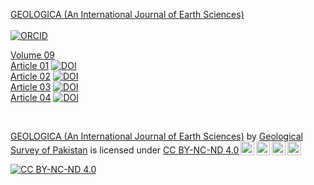 <!DOCTYPE html>
<html>
<head>
	<meta charset="utf-8">
	<meta http-equiv="X-UA-Compatible" content="IE=edge">

	
</head>
<body>
	<p><a href="https://geologica.gov.pk/">GEOLOGICA (An International Journal of Earth Sciences)</a><br><br><a href="https://orcid.org/0009-0009-9318-0541"><img src="https://img.shields.io/badge/ORCID-0009--0009--9318--0541-green?labelColor=grey" alt="ORCID"></a>


	
<a href="https://geologica.gov.pk/volume9/">Volume 09</a><br>
<a href="https://geologica.gov.pk/volume9/25/07/2024/geological-exploration-and-genetic-modelling-of-jol-khand-iron-ore-baluchistan-pakistan/2676/">Article 01</a>
<a href="https://zenodo.org/doi/10.5281/zenodo.11189406"><img src="https://img.shields.io/badge/DOI-10.5281%2Fzenodo.11189406-blue?labelColor=green" alt="DOI"></a>
<br>
<a href="https://geologica.gov.pk/volume9/25/07/2024/integrated-geophysical-exploration-on-aeromagnetic-anomaly-18-for-iron-and-copper-exploration-in-the-chagai-volcano-magmatic-arc-sw-pakistan/2674/">Article 02</a>
<a href="https://zenodo.org/doi/10.5281/zenodo.11190558"><img src="https://img.shields.io/badge/DOI-10.5281%2Fzenodo.11190558-blue?labelColor=green" alt="DOI"></a>
<br>
<a href="https://geologica.gov.pk/volume9/25/07/2024/geophysical-and-geological-exploration-of-the-siah-diq-porphyry-cu-au-prospect-the-largest-discovery-in-the-chagai-volcano-magmatic-arc-sw-pakistan/2672/">Article 03</a>
<a href="https://zenodo.org/doi/10.5281/zenodo.11190697"><img src="https://img.shields.io/badge/DOI-10.5281%2Fzenodo.11190697-blue?labelColor=green" alt="DOI"></a>
<br>
<a href="https://geologica.gov.pk/volume9/25/07/2024/petrography-and-engineering-behavior-of-gabbro-norites-a-case-study-from-dasu-dam-site-northern-pakistan/2669/">Article 04</a>
<a href="https://zenodo.org/doi/10.5281/zenodo.11191263"><img src="https://img.shields.io/badge/DOI-10.5281%2Fzenodo.11191263-blue?labelColor=green" alt="DOI"></a>
<br>
</p><br>

<p xmlns:cc="http://creativecommons.org/ns#" xmlns:dct="http://purl.org/dc/terms/"><a property="dct:title" rel="cc:attributionURL" href="https://geologica.gov.pk/">GEOLOGICA (An International Journal of Earth Sciences)</a> by <a rel="cc:attributionURL dct:creator" property="cc:attributionName" href="https://gsp.gov.pk/">Geological Survey of Pakistan</a> is licensed under <a href="https://creativecommons.org/licenses/by-nc-nd/4.0/?ref=chooser-v1" target="_blank" rel="license noopener noreferrer" style="display:inline-block;">CC BY-NC-ND 4.0<img style="height:22px!important;margin-left:3px;vertical-align:text-bottom;" src="https://mirrors.creativecommons.org/presskit/icons/cc.svg?ref=chooser-v1" alt=""><img style="height:22px!important;margin-left:3px;vertical-align:text-bottom;" src="https://mirrors.creativecommons.org/presskit/icons/by.svg?ref=chooser-v1" alt=""><img style="height:22px!important;margin-left:3px;vertical-align:text-bottom;" src="https://mirrors.creativecommons.org/presskit/icons/nc.svg?ref=chooser-v1" alt=""><img style="height:22px!important;margin-left:3px;vertical-align:text-bottom;" src="https://mirrors.creativecommons.org/presskit/icons/nd.svg?ref=chooser-v1" alt=""></a></p>
<a href="https://creativecommons.org/licenses/by-nc-nd/4.0/?ref=chooser-v1"><img src="https://img.shields.io/badge/License-CC%20BY--NC--ND%204.0-darkgreen.svg" alt="CC BY-NC-ND 4.0"></a>
</body>
</html>
